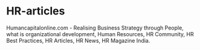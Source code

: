 HR-articles
===========

Humancapitalonline.com - Realising Business Strategy through People, what is organizational development, Human Resources, HR Community, HR Best Practices, HR Articles, HR News, HR Magazine India.
